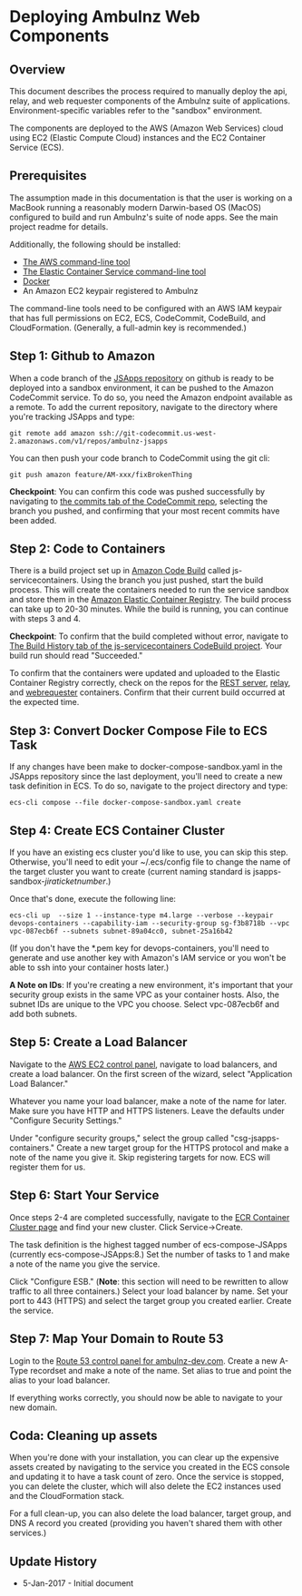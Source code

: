 # Deploying Ambulnz Web Components

## Overview

This document describes the process required to manually deploy the api, relay, 
and  web requester components of the Ambulnz suite of applications. 
Environment-specific variables refer to the "sandbox" environment.

The components are deployed to the AWS (Amazon Web Services) cloud using EC2 
(Elastic Compute Cloud) instances and the EC2 Container Service (ECS).

## Prerequisites
The assumption made in this documentation is that the user is working on a 
MacBook running a reasonably modern Darwin-based OS (MacOS) configured to 
build and run Ambulnz's suite of node apps. See the main project readme 
for details.
  
Additionally, the following should be installed:

* [The AWS command-line tool](
http://docs.aws.amazon.com/cli/latest/userguide/installing.html)
* [The Elastic Container Service command-line tool](
http://docs.aws.amazon.com/AmazonECS/latest/developerguide/ECS_CLI_installation.html)
* [Docker](
https://docs.docker.com/docker-for-mac/)
* An Amazon EC2 keypair registered to Ambulnz

The command-line tools need to be configured with an AWS IAM keypair that has 
full permissions on EC2, ECS, CodeCommit, CodeBuild, and CloudFormation. 
(Generally, a full-admin key is recommended.)

## Step 1: Github to Amazon

When a code branch of the [JSApps repository](
https://github.com/AmbulnzLLC/JSApps) on github is ready to be deployed into
a sandbox environment, it can be pushed to the Amazon CodeCommit service. To 
do so, you need the Amazon endpoint available as a remote. To add
the current repository, navigate to the directory where you're tracking 
JSApps and type:

```git remote add amazon ssh://git-codecommit.us-west-2.amazonaws.com/v1/repos/ambulnz-jsapps```

You can then push your code branch to CodeCommit using the git cli:

```git push amazon feature/AM-xxx/fixBrokenThing```

**Checkpoint**: You can confirm this code was pushed successfully by navigating
to [the commits tab of the CodeCommit repo](
https://us-west-2.console.aws.amazon.com/codecommit/home?region=us-west-2#/repository/ambulnz-jsapps/commits/master),
selecting the branch you pushed, and confirming that your most recent 
commits have been added.

## Step 2: Code to Containers

There is a build project set up in [Amazon Code Build](
https://us-west-2.console.aws.amazon.com/codebuild/home?region=us-west-2#/projects)
called js-servicecontainers. Using the branch you just pushed, start the build 
process. This will create the containers needed to run the service sandbox and 
store them in the [Amazon Elastic Container Registry](
https://us-west-2.console.aws.amazon.com/ecs/home?region=us-west-2#/repositories).
The build process can take up to 20-30 minutes. While the build is running, you 
can continue with steps 3 and 4.

**Checkpoint**: To confirm that the build completed without error, navigate to
[The Build History tab of the js-servicecontainers CodeBuild project](
https://us-west-2.console.aws.amazon.com/codebuild/home?region=us-west-2#/builds).
Your build run should read "Succeeded."

To confirm that the containers were updated and uploaded to the Elastic Container 
Registry correctly, check on the repos for the [REST server](
https://us-west-2.console.aws.amazon.com/codebuild/home?region=us-west-2#/builds
), [relay](
https://us-west-2.console.aws.amazon.com/ecs/home?region=us-west-2#/repositories/ambulnz-relay#images;tagStatus=ALL),
and [webrequester](https://us-west-2.console.aws.amazon.com/ecs/home?region=us-west-2#/repositories/nanolnz-webclient#images;tagStatus=ALL)
containers. Confirm that their current build occurred at the expected time. 

## Step 3: Convert Docker Compose File to ECS Task

If any changes have been make to docker-compose-sandbox.yaml in the JSApps repository since the last deployment, you'll need to create a new task definition in
 ECS. To do so, navigate to the project directory and type:
  
```ecs-cli compose --file docker-compose-sandbox.yaml create```

## Step 4: Create ECS Container Cluster

If you have an existing ecs cluster you'd like to use, you can skip this step. Otherwise,
you'll need to edit your ~/.ecs/config file to change the name of the target cluster you
want to create (current naming standard is jsapps-sandbox-*jiraticketnumber*.)

Once that's done, execute the following line:

```ecs-cli up  --size 1 --instance-type m4.large --verbose --keypair devops-containers --capability-iam --security-group sg-f3b8718b --vpc vpc-087ecb6f --subnets subnet-89a04cc0, subnet-25a16b42```

(If you don't have the *.pem key for devops-containers, you'll need to generate and 
use
another key with Amazon's IAM service or you won't be able to ssh into your container hosts later.)

**A Note on IDs**: If you're creating a new environment, it's important that your security
group exists in the same VPC as your container hosts. Also, the subnet IDs are unique to the VPC you choose. Select vpc-087ecb6f and add both subnets.

## Step 5: Create a Load Balancer

Navigate to the [AWS EC2 control panel](https://us-west-2.console.aws.amazon.com/ec2/v2/home?region=us-west-2), navigate to load balancers, and create a load balancer.
On the first screen of the wizard, select "Application Load Balancer."

Whatever you name your load balancer, make a note of the name for later. Make sure you have HTTP and HTTPS listeners.
Leave the defaults under "Configure Security Settings."

Under "configure security groups," select the group called "csg-jsapps-containers." Create a new target group for the HTTPS protocol and make a note of the name you give it. Skip registering targets for now. ECS will register them for us.

## Step 6: Start Your Service

Once steps 2-4 are completed successfully, navigate to the [ECR Container Cluster page](https://us-west-2.console.aws.amazon.com/ecs/home?region=us-west-2#/clusters) and find your new cluster. Click Service->Create.

The task definition is the highest tagged number of ecs-compose-JSApps (currently ecs-compose-JSApps:8.) Set the number of tasks to 1 and make a note of the name you give the service.

Click "Configure ESB." (**Note**: this section will need to be rewritten to allow traffic to all three containers.) Select your load balancer by name. Set your port to 443 (HTTPS) and select the target group you created earlier. Create the service.

## Step 7: Map Your Domain to Route 53

Login to the [Route 53 control panel for ambulnz-dev.com](https://console.aws.amazon.com/route53/home?region=us-west-2#resource-record-sets:ZQX48K9VKMJTV). Create a new A-Type recordset and make a note of the name. Set alias to true and point the alias to your load balancer.
 
If everything works correctly, you should now be able to navigate to your new domain.

## Coda: Cleaning up assets

When you're done with your installation, you can clear up the expensive assets created by navigating to the service you created in the ECS console
and updating it to have a task count of zero. Once the service is stopped, you can delete the cluster, which will also delete the EC2 instances used and the CloudFormation stack.
 
 For a full clean-up, you can also delete the load balancer, target group, and DNS A record you created (providing you haven't shared them with other services.)

## Update History
* 5-Jan-2017 - Initial document
